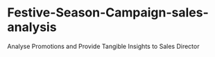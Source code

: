# Festive-Season-Campaign-sales-analysis
Analyse Promotions and Provide Tangible Insights to Sales Director
